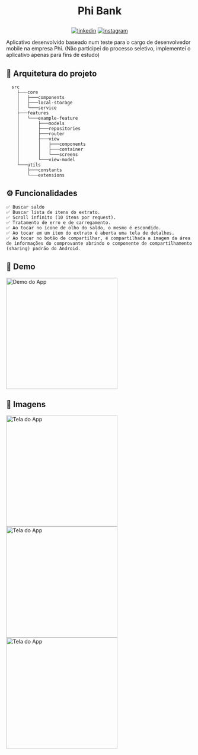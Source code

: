 # <p align="center"> Phi Bank

<p align="center">
<a href="https://www.linkedin.com/in/saulo-nascimento-b6050b1b3/"><img src="https://img.icons8.com/android/24/000000/linkedin.png" alt="linkedin"></a>
<a href="https://www.instagram.com/smiqueias_/"><img src="https://img.icons8.com/android/24/000000/instagram.png" alt="instagram"></a>
</p>
Aplicativo desenvolvido baseado num teste para o cargo de desenvolvedor mobile na empresa Phi. (Não participei do processo seletivo, implementei o aplicativo apenas para fins de estudo)

## 📁 Arquitetura do projeto

```
  src
    ├───core
    │   ├───components
    │   ├───local-storage
    │   └───service
    ├───features
    │   └───example-feature
    │       ├───models
    │       ├───repositories
    │       ├───router
    │       ├───view
    │       │   ├───components
    │       │   ├───container
    │       │   └───screens
    │       └───view-model
    └───utils
        ├───constants
        └───extensions

```

## ⚙️ Funcionalidades

    ✅ Buscar saldo
    ✅ Buscar lista de itens do extrato.
    ✅ Scroll infinito (10 itens por request).
    ✅ Tratamento de erro e de carregamento.
    ✅ Ao tocar no ícone de olho do saldo, o mesmo é escondido.
    ✅ Ao tocar em um item do extrato é aberta uma tela de detalhes.
    ✅ Ao tocar no botão de compartilhar, é compartilhada a imagem da área de informações do comprovante abrindo o componente de compartilhamento (sharing) padrão do Android.

## 🎥 Demo

<p float="left">
<img src="" alt="Demo do App" width="300"/>
</p>

## 📱 Imagens

<p float="left">
<img src="https://i.imgur.com/fQ4gDA4.png" alt="Tela do App" width="300"/>
<img src="https://i.imgur.com/DIMGaBY.png" alt="Tela do App" width="300"/>
<img src="https://i.imgur.com/D1PfDxw.png" alt="Tela do App" width="300"/>
</p>
